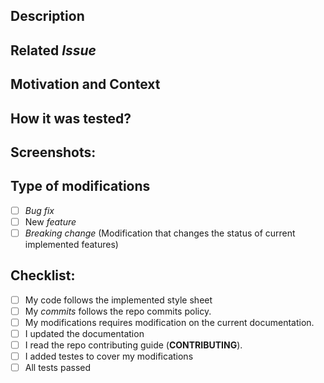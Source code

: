 <!--- Provide a general resume of yours modifications -->

## Description
<!--- Describe your modifications in detail -->

## Related _Issue_
<!--- This project only accept _pull requests_ from open _issues_. -->
<!--- If you are proposing a new feature or modification, first, discuss it with a issue -->
<!--- Please, link the issue below: -->

## Motivation and Context
<!--- Why is this modification necessary? Which problem it solves?  -->

## How it was tested?
<!--- Please, write all details of how your modifications where tested -->

## Screenshots:

## Type of modifications
<!--- Which type of modifications -->
- [ ] _Bug fix_
- [ ] New _feature_
- [ ] _Breaking change_ (Modification that changes the status of current implemented features)

## Checklist:
- [ ] My code follows the implemented style sheet
- [ ] My _commits_ follows the repo commits policy.
- [ ] My modifications requires modification on the current documentation.
- [ ] I updated the documentation
- [ ] I read the repo contributing guide (**CONTRIBUTING**).
- [ ] I added testes to cover my modifications
- [ ] All tests passed
